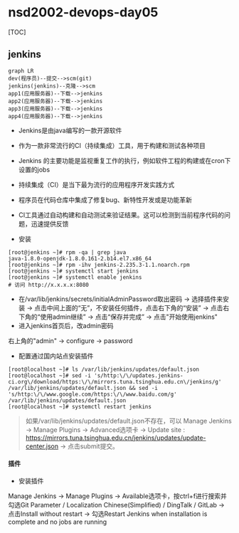 # nsd2002-devops-day05

[TOC]

## jenkins

```mermaid
graph LR
dev(程序员)--提交-->scm(git)
jenkins(jenkins)--克隆-->scm
app1(应用服务器)--下载-->jenkins
app2(应用服务器)--下载-->jenkins
app3(应用服务器)--下载-->jenkins
app4(应用服务器)--下载-->jenkins
```

- Jenkins是由java编写的一款开源软件
- 作为一款非常流行的CI（持续集成）工具，用于构建和测试各种项目
- Jenkins 的主要功能是监视重复工作的执行，例如软件工程的构建或在cron下设置的jobs 

- 持续集成（CI）是当下最为流行的应用程序开发实践方式
- 程序员在代码仓库中集成了修复bug、新特性开发或是功能革新
- CI工具通过自动构建和自动测试来验证结果。这可以检测到当前程序代码的问题，迅速提供反馈

- 安装

```shell
[root@jenkins ~]# rpm -qa | grep java
java-1.8.0-openjdk-1.8.0.161-2.b14.el7.x86_64
[root@jenkins ~]# rpm -ihv jenkins-2.235.3-1.1.noarch.rpm 
[root@jenkins ~]# systemctl start jenkins
[root@jenkins ~]# systemctl enable jenkins
# 访问 http://x.x.x.x:8080
```

- 在/var/lib/jenkins/secrets/initialAdminPassword取出密码 -> 选择插件来安装  -> 点击中间上面的“无”，不安装任何插件，点击右下角的“安装” -> 点击右下角的“使用admin继续” ->  点击“保存并完成” -> 点击"开始使用jenkins"
- 进入jenkins首页后，改admin密码

右上角的"admin" -> configure -> password

- 配置通过国内站点安装插件

```
[root@localhost ~]# ls /var/lib/jenkins/updates/default.json 
[root@localhost ~]# sed -i 's/http:\/\/updates.jenkins-ci.org\/download/https:\/\/mirrors.tuna.tsinghua.edu.cn\/jenkins/g' /var/lib/jenkins/updates/default.json && sed -i 's/http:\/\/www.google.com/https:\/\/www.baidu.com/g' /var/lib/jenkins/updates/default.json
[root@localhost ~]# systemctl restart jenkins
```

> 如果/var/lib/jenkins/updates/default.json不存在，可以 Manage Jenkins -> Manage Plugins -> Advanced选项卡 -> Update site : <https://mirrors.tuna.tsinghua.edu.cn/jenkins/updates/update-center.json> -> 点击submit提交。

####  插件

- 安装插件

Manage Jenkins -> Manage Plugins ->  Available选项卡，按ctrl+f进行搜索并勾选Git Parameter / Localization  Chinese(Simplified) / DingTalk / GitLab -> 点击Install without restart  -> 勾选Restart Jenkins when installation is complete and no jobs are  running























